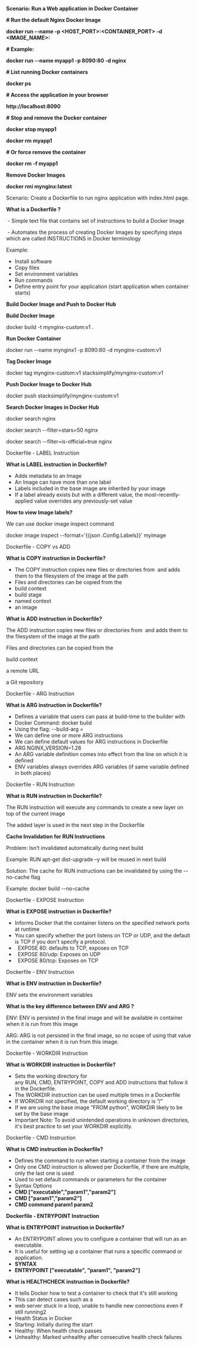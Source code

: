 **Scenario: Run a Web application in Docker Container**



**# Run the default Nginx Docker Image**

**docker run --name <CONTAINER-NAME> -p <HOST\_PORT>:<CONTAINER\_PORT> -d <IMAGE\_NAME>:<TAG>**



**# Example:**

**docker run --name myapp1 -p 8090:80 -d nginx**



**# List running Docker containers**

**docker ps**



**# Access the application in your browser**

**http://localhost:8090**



**# Stop and remove the Docker container**

**docker stop myapp1**

**docker rm myapp1**



**# Or force remove the container**

**docker rm -f myapp1**



**Remove Docker Images**

**docker rmi mynginx:latest**







Scenario: Create a Dockerfile to run nginx application with index.html page.



**What is a Dockerfile ?**

&nbsp;- Simple text file that contains set of instructions to build a Docker Image



&nbsp;- Automates the process of creating Docker Images by specifying steps which are called INSTRUCTIONS in Docker terminology



Example:

* Install software
* Copy files
* Set environment variables
* Run commands
* Define entry point for your application (start application when container starts)



**Build Docker Image and Push to Docker Hub**



**Build Docker Image**

docker build -t mynginx-custom:v1 .



**Run Docker Container**

docker run --name mynginx1 -p 8090:80 -d mynginx-custom:v1



**Tag Docker Image**

docker tag mynginx-custom:v1 stacksimplify/mynginx-custom:v1



**Push Docker Image to Docker Hub**

docker push stacksimplify/mynginx-custom:v1



**Search Docker Images in Docker Hub**

docker search nginx

docker search --filter=stars=50 nginx

docker search --filter=is-official=true nginx





Dockerfile - LABEL Instruction



**What is LABEL instruction in Dockerfile?**

* Adds metadata to an Image
* An Image can have more than one label
* Labels included in the base image are inherited by your image
* If a label already exists but with a different value, the most-recently-applied value overrides any previously-set value



**How to view Image labels?**

We can use docker image inspect command

docker image inspect --format='{{json .Config.Labels}}' myimage





Dockerfile - COPY vs ADD

**What is COPY instruction in Dockerfile?**

* The COPY instruction copies new files or directories from <src> and adds them to the filesystem of the image at the path <dest>
* Files and directories can be copied from the 
* build context
* build stage
* named context 
* an image



**What is ADD instruction in Dockerfile?**

The ADD instruction copies new files or directories from <src> and adds them to the filesystem of the image at the path <dest>

Files and directories can be copied from the 

build context

a remote URL

a Git repository





Dockerfile - ARG Instruction



**What is ARG instruction in Dockerfile?**

* Defines a variable that users can pass at build-time to the builder with 
* Docker Command: docker build 
* Using the flag: --build-arg <varname>=<value> 
* We can define one or more ARG instructions
* We can define default values for ARG instructions in Dockerfile
* ARG NGINX\_VERSION=1.26
* An ARG variable definition comes into effect from the line on which it is defined
* ENV variables always overrides ARG variables (if same variable defined in both places)





Dockerfile - RUN Instruction



**What is RUN instruction in Dockerfile?**

The RUN instruction will execute any commands to create a new layer on top of the current image

The added layer is used in the next step in the Dockerfile

**Cache Invalidation for RUN Instructions**



Problem: Isn’t invalidated automatically during next build

Example: RUN apt-get dist-upgrade –y will be reused in next build

Solution: The cache for RUN instructions can be invalidated by using the --no-cache flag

Example: docker build --no-cache



Dockerfile - EXPOSE Instruction

**What is EXPOSE instruction in Dockerfile?**

* Informs Docker that the container listens on the specified network ports at runtime
* You can specify whether the port listens on TCP or UDP, and the default is TCP if you don't specify a protocol.
* &nbsp;    EXPOSE 80: defaults to TCP, exposes on TCP
* &nbsp;    EXPOSE 80/udp: Exposes on UDP
* &nbsp;    EXPOSE 80/tcp: Exposes on TCP





Dockerfile - ENV Instruction

**What is ENV instruction in Dockerfile?**

ENV sets the environment variables





**What is the key difference between ENV and ARG ?**

ENV: ENV is persisted in the final image and will be available in container when it is run from this image

ARG: ARG is not persisted in the final image, so no scope of using that value in the container when it is run from this image.





Dockerfile - WORKDIR Instruction 



**What is WORKDIR instruction in Dockerfile?**

* Sets the working directory for any RUN, CMD, ENTRYPOINT, COPY and ADD instructions that follow it in the Dockerfile.
* The WORKDIR instruction can be used multiple times in a Dockerfile
* If WORKDIR not specified, the default working directory is “/”
* If we are using the base image “FROM python”, WORKDIR likely to be set by the base image
* Important Note: To avoid unintended operations in unknown directories, it's best practice to set your WORKDIR explicitly.



Dockerfile - CMD Instruction 



**What is CMD instruction in Dockerfile?**

* Defines the command to run when starting a container from the image
* Only one CMD instruction is allowed per Dockerfile, if there are multiple, only the last one is used
* Used to set default commands or parameters for the container
* Syntax Options
* **CMD \["executable","param1","param2"]**
* **CMD \["param1","param2"]**
* **CMD command param1 param2**



**Dockerfile - ENTRYPOINT Instruction** 



**What is ENTRYPOINT instruction in Dockerfile?**

* An ENTRYPOINT allows you to configure a container that will run as an executable.
* It is useful for setting up a container that runs a specific command or application.
* **SYNTAX**
* **ENTRYPOINT \["executable", "param1", "param2"]**







**What is HEALTHCHECK instruction in Dockerfile?**

* It tells Docker how to test a container to check that it's still working
* This can detect cases such as a  
* web server stuck in a loop, unable to handle new connections even if still running2
* Health Status in Docker
* Starting: Initially during the start
* Healthy: When health check passes
* Unhealthy: Marked unhealthy after consecutive health check failures







